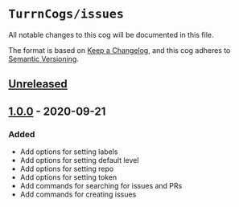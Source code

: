 # `TurrnCogs/issues`
All notable changes to this cog will be documented in this file.

The format is based on [Keep a Changelog](https://keepachangelog.com/en/1.0.0/),
and this cog adheres to [Semantic Versioning](https://semver.org/spec/v2.0.0.html).

## [Unreleased]

## [1.0.0] - 2020-09-21
### Added
- Add options for setting labels
- Add options for setting default level
- Add options for setting repo
- Add options for setting token
- Add commands for searching for issues and PRs
- Add commands for creating issues

[Unreleased]: https://github.com/TurnrDev/TurnrCogs/compare/issues-v1.0.0...HEAD
[1.0.0]: https://github.com/TurnrDev/TurnrCogs/releases/tag/issues-v1.0.0
